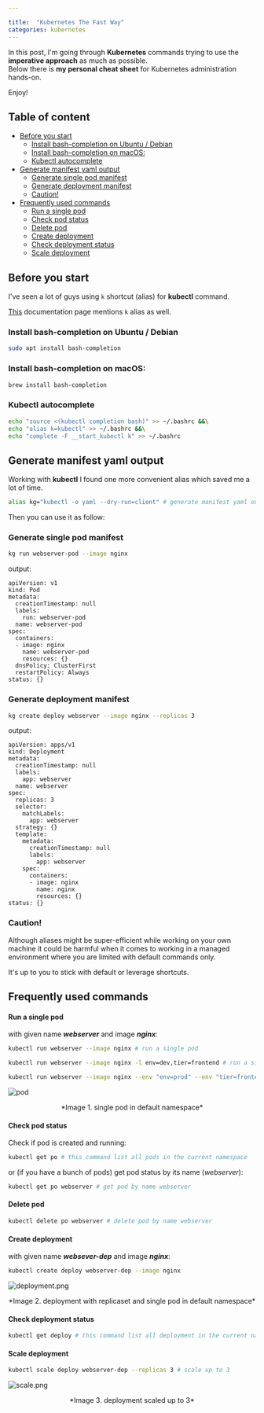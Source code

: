 ```yaml
---

title:  "Kubernetes The Fast Way"
categories: kubernetes
---
```


In this post, I'm going through **Kubernetes** commands trying to use the **imperative approach** as much as possible.  
Below there is **my personal cheat sheet** for Kubernetes administration hands-on.

Enjoy!

## Table of content <!-- omit in toc -->

- [Before you start](#before-you-start)
  - [Install bash-completion on Ubuntu / Debian](#install-bash-completion-on-ubuntu--debian)
  - [Install bash-completion on macOS:](#install-bash-completion-on-macos)
  - [Kubectl autocomplete](#kubectl-autocomplete)
- [Generate manifest yaml output](#generate-manifest-yaml-output)
  - [Generate single pod manifest](#generate-single-pod-manifest)
  - [Generate deployment manifest](#generate-deployment-manifest)
  - [Caution!](#caution)
- [Frequently used commands](#frequently-used-commands)
    - [Run a single pod](#run-a-single-pod)
    - [Check pod status](#check-pod-status)
    - [Delete pod](#delete-pod)
    - [Create deployment](#create-deployment)
    - [Check deployment status](#check-deployment-status)
    - [Scale deployment](#scale-deployment)


## Before you start

I've seen a lot of guys using `k` shortcut (alias) for **kubectl** command.

[This](https://kubernetes.io/docs/reference/kubectl/cheatsheet/#kubectl-autocomplete) documentation page mentions `k` alias as well.


### Install bash-completion on Ubuntu / Debian

```bash
sudo apt install bash-completion
```

### Install bash-completion on macOS:

```bash
brew install bash-completion
```

### Kubectl autocomplete

```bash
echo "source <(kubectl completion bash)" >> ~/.bashrc &&\
echo "alias k=kubectl" >> ~/.bashrc &&\
echo "complete -F __start_kubectl k" >> ~/.bashrc
```

## Generate manifest yaml output

Working with **kubectl** I found one more convenient alias which saved me a lot of time.

```bash
alias kg="kubectl -o yaml --dry-run=client" # generate manifest yaml output, 'g' for generate
```

Then you can use it as follow:

### Generate single pod manifest

```bash
kg run webserver-pod --image nginx
```

output:

```
apiVersion: v1
kind: Pod
metadata:
  creationTimestamp: null
  labels:
    run: webserver-pod
  name: webserver-pod
spec:
  containers:
  - image: nginx
    name: webserver-pod
    resources: {}
  dnsPolicy: ClusterFirst
  restartPolicy: Always
status: {}
```

### Generate deployment manifest

```bash
kg create deploy webserver --image nginx --replicas 3
```

output:

```
apiVersion: apps/v1
kind: Deployment
metadata:
  creationTimestamp: null
  labels:
    app: webserver
  name: webserver
spec:
  replicas: 3
  selector:
    matchLabels:
      app: webserver
  strategy: {}
  template:
    metadata:
      creationTimestamp: null
      labels:
        app: webserver
    spec:
      containers:
      - image: nginx
        name: nginx
        resources: {}
status: {}
```

### Caution!

Although aliases might be super-efficient while working on your own machine it could be harmful when it comes to working in a managed environment where you are limited with default commands only.

It's up to you to stick with default or leverage shortcuts.


## Frequently used commands

#### Run a single pod

with given name ***webserver*** and image ***nginx***:

```bash
kubectl run webserver --image nginx # run a single pod
```

```bash
kubectl run webserver --image nginx -l env=dev,tier=frontend # run a single pod with labels
```

```bash
kubectl run webserver --image nginx --env "env=prod" --env "tier=frontend" # run a single pod with environment variables set
```


![pod](https://cdn.hashnode.com/res/hashnode/image/upload/v1640729377064/hcOm7qtMx.png)
<center>*Image 1. single pod in default namespace*</center>



#### Check pod status

Check if pod is created and running:
```bash
kubectl get po # this command list all pods in the current namespace
```

or (if you have a bunch of pods) get pod status by its name (*webserver*):

```bash
kubectl get po webserver # get pod by name webserver
```
#### Delete pod
```bash
kubectl delete po webserver # delete pod by name webserver
```

#### Create deployment 

with given name ***websever-dep*** and image ***nginx***:

```bash
kubectl create deploy webserver-dep --image nginx 
```


![deployment.png](https://cdn.hashnode.com/res/hashnode/image/upload/v1640731788666/YayBeLx4L.png)
<center>*Image 2. deployment with replicaset and single pod in default namespace*</center>

#### Check deployment status

```bash
kubectl get deploy # this command list all deployment in the current namespace
```

#### Scale deployment

```bash
kubectl scale deploy webserver-dep --replicas 3 # scale up to 3
```

![scale.png](https://cdn.hashnode.com/res/hashnode/image/upload/v1640734380415/LKB3FwM6F.png)
<center>*Image 3. deployment scaled up to 3*</center>

